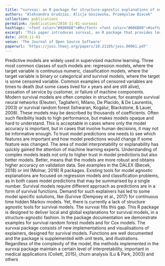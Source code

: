 ```yaml
---
title: "survxai: an R package for structure-agnostic explanations of survival models"
authors: "Aleksandra Grudziaz, Alicja Gosiewska, Przemyslaw Biecek"
collection: publications
permalink: /publication/2018-11-01-survxai
hashtags: '<font color="#00006B">#R</font> <font color="#006B00">#software</font>'
excerpt: 'This paper introduces survxai, an R package that provides local and global, structure-agnostic explanations for complex survival models, addressing a gap left by existing model-agnostic tools focused mainly on regression and classification. By enabling interpretability of survival functions across models like Cox and survival random forests, survxai supports trust, understanding, and improved performance in high-stakes applications such as medicine and churn analysis.'
date: 2018-11-01
venue: 'The Journal of Open Source Software'
paperurl: 'https://joss.theoj.org/papers/10.21105/joss.00961.pdf'
---
```


Predictive models are widely used in supervised machine learning. Three most common
classes of such models are: regression models, where the target variable is continuous
numeric, classification models, where the target variable is binary or categorical and
survival models, where the target is some censored variable. Common examples of censored
variables are times to death (but some cases lived for x years and are still alive), cessation
of service by customer, or failure of machine components.
Modern survival models are often complex in structure; for example survival neural networks (Eleuteri, Tagliaferri, Milano, De Placido, & De Laurentiis, 2003) or survival random forest (Ishwaran, Kogalur, Blackstone, & Lauer, 2008). These models may be described by thousands of coefficients. Often such flexibility leads to high performance, but
makes models opaque and hard to understand. This is acceptable in cases where only
the model accuracy is important, but in cases that involve human decisions, it may not
be informative enough. To trust model predictions one needs to see which features are
important and how model predictions would change if some feature was changed.
The area of model interpretability or explanability has quickly gained the attention of
machine learning experts. Understanding of complex models leads not only to higher
trust in model predictions but also better models. Better, means that the models are
more robust and obtains higher accuracy on validation data. See examples in the DALEX
(Biecek, 2018) or iml (Molnar, 2018) R packages.
Existing tools for model agnostic explanations are focused on regression models and classification problems, as in both cases model predictions that may be summarised by a
single number. Survival models require different approach as predictions are in a form of
survival functions. Demand for such explainers has led to some model specific solutions,
like iSurvive (Dempsey et al., 2017) for continuous time hidden Markov models. Yet,
there is currently a lack of structure agnostic tools for survival models.
The survxai fills this gap. This R package is designed to deliver local and global explanations for survival models, in a structure-agnostic fashion. In the package documentation we demonstrate examples for survival random forest models and for Cox models.
The survxai package consists of new implementations and visualisations of explainers,
designed for survival models. Functions are well documented and the package is supplemented with unit tests, and illustrations. Regardless of the complexity of the model, the
methods implemented in the survxai package maintain a certain level of interpretability,
important in medical applications (Collett, 2015), churn analysis (Lu & Park, 2003) and
others

